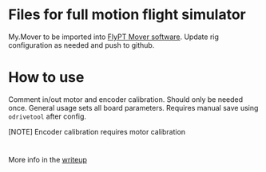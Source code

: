 # Files for full motion flight simulator

My.Mover to be imported into [FlyPT Mover software](https://www.flyptmover.com). Update rig configuration as needed and push to github.

#

# How to use

Comment in/out motor and encoder calibration. Should only be needed once.
General usage sets all board parameters. Requires manual save using `odrivetool`
after config.

[NOTE] Encoder calibration requires motor calibration

#

More info in the [writeup](https://docs.google.com/document/d/1fqDZfAa32tO2J5NZGfjb0ZbnK4ISqg17wzGTK2jIhwI/edit?usp=sharing)
